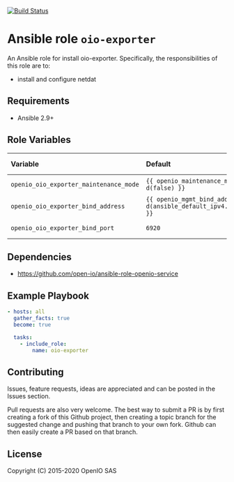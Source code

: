[![Build Status](https://travis-ci.org/open-io/ansible-role-openio-oio-exporter.svg?branch=master)](https://travis-ci.org/open-io/ansible-role-openio-oio-exporter)
# Ansible role `oio-exporter`

An Ansible role for install oio-exporter. Specifically, the responsibilities of this role are to:

- install and configure netdat

## Requirements

- Ansible 2.9+

## Role Variables

| Variable   | Default | Comments (type)  |
| :---       | :---    | :---             |
| `openio_oio_exporter_maintenance_mode` | `{{ openio_maintenance_mode \| d(false) }}` | Maintenance mode |
| `openio_oio_exporter_bind_address` | `{{ openio_mgmt_bind_address \| d(ansible_default_ipv4.address) }}` |  Binding IP address. |
| `openio_oio_exporter_bind_port` | `6920` |  Listening port. |

## Dependencies
- https://github.com/open-io/ansible-role-openio-service

## Example Playbook

```yaml
- hosts: all
  gather_facts: true
  become: true

  tasks:
    - include_role:
        name: oio-exporter
```

## Contributing

Issues, feature requests, ideas are appreciated and can be posted in the Issues section.

Pull requests are also very welcome.
The best way to submit a PR is by first creating a fork of this Github project, then creating a topic branch for the suggested change and pushing that branch to your own fork.
Github can then easily create a PR based on that branch.

## License
Copyright (C) 2015-2020 OpenIO SAS
